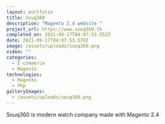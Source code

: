 ```yaml
---
layout: portfolio
title: Souq360
description: "Magento 2.4 website "
project_url: https://www.souq360.tk
completed_on: 2021-09-17T04:07:53.552Z
date: 2021-09-17T04:07:53.570Z
image: /assets/uploads/souq360.png
video: ""
categories:
  - E-commerce
  - Magento
technologies:
  - Magento
  - Php
galleryImages:
  - /assets/uploads/souq360.png
---
```

Souq360 is modern watch company made with Magento 2.4